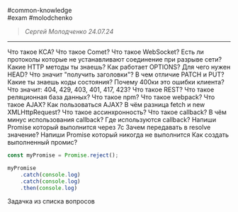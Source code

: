 #common-knowledge  
#exam 
#molodchenko 

> *Сергей Молодченко*
> *24.07.24*
---

Что такое КСА?
Что такое Comet?
Что такое WebSocket?
Есть ли протоколы которые не устанавливают соединение при разрыве сети?
Какие HTTP методы ты знаешь?
Как работает OPTIONS?
Для чего нужен HEAD?
Что значит "получить заголовки"?
В чем отличие PATCH и PUT?
Какие ты знаешь коды состояния?
Почему 400ки это ошибки клиента?
Что значит: 404, 429, 403, 401, 417, 423?
Что такое REST?
Что такое реляционная база данных?
Что такое npm?
Что такое webpack?
Что такое AJAX?
Как пользоваться AJAX?
В чём разница fetch и new XMLHttpRequest?
Что такое ассинхронность?
Что такое callback?
В чём минус использования callback?
Где используются callback?
Напиши Promise который выполнится через 7с
Зачем передавать в resolve значение?
Напиши Promise который никогда не выполнится
Как создать выполненный промис?
```js
const myPromise = Promise.reject();

myPromise
	.catch(console.log)
	.catch(console.log)
	.then(console.log)
```

Задачка из списка вопросов